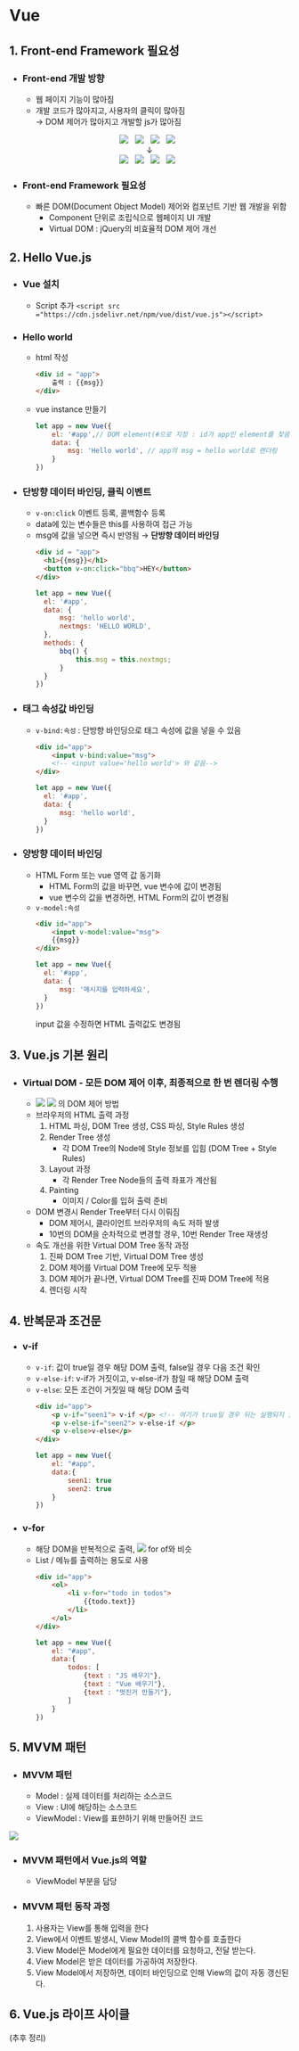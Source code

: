 # Vue
## 1. Front-end Framework 필요성
* ### Front-end 개발 방향
  * 웹 페이지 기능이 많아짐
  * 개발 코드가 많아지고, 사용자의 클릭이 많아짐  
  $\rightarrow$ DOM 제어가 많아지고 개발할 js가 많아짐
<p align="center">
<img src="https://img.shields.io/badge/HTML5-E34F26?style=flat-square&logo=HTML5&logoColor=white"/></a> &nbsp
<img src="https://img.shields.io/badge/CSS3-1572B6?style=flat-square&logo=CSS3&logoColor=white"/></a> &nbsp
<img src="https://img.shields.io/badge/JavaScript-F7DF1E?style=flat-square&logo=JavaScript&logoColor=white"/></a> &nbsp
<img src="https://img.shields.io/badge/jQuery-0769AD?style=flat-square&logo=jQuery&logoColor=white"/></a> &nbsp
<br>↓<br>
<img src="https://img.shields.io/badge/npm-CB3837?style=flat-square&logo=npm&logoColor=white"/></a> &nbsp
<img src="https://img.shields.io/badge/Webpack-8DD6F9?style=flat-square&logo=Webpack&logoColor=white"/></a> &nbsp
<img src="https://img.shields.io/badge/Vue-4FC08D?style=flat-square&logo=Vue.js&logoColor=white"/></a> &nbsp
<img src="https://img.shields.io/badge/ES6-F9DD4A?style=flat-square"/></a> &nbsp
</p>

* ### Front-end Framework 필요성
  * 빠른 DOM(Document Object Model) 제어와 컴포넌트 기반 웹 개발을 위함
    * Component 단위로 조립식으로 웹페이지 UI 개발
    * Virtual DOM : jQuery의 비효율적 DOM 제어 개선

## 2. Hello Vue.js
* ### Vue 설치
  * Script 추가 `<script src ="https://cdn.jsdelivr.net/npm/vue/dist/vue.js"></script>`
* ### Hello world
  * html 작성
    ```html
    <div id = "app">
        출력 : {{msg}}
    </div>
    ```
  * vue instance 만들기
    ```js
    let app = new Vue({
        el: '#app',// DOM element(#으로 지정 : id가 app인 element를 찾음)
        data: {
            msg: 'Hello world', // app의 msg = hello world로 렌더링
        }
    })
    ```
* ### 단방향 데이터 바인딩, 클릭 이벤트
  * `v-on:click` 이벤트 등록, 콜백함수 등록
  * data에 있는 변수들은 this를 사용하여 접근 가능
  * msg에 값을 넣으면 즉시 반영됨 $\rightarrow$ __단방향 데이터 바인딩__
    ```html
    <div id = "app">
      <h1>{{msg}}</h1>
      <button v-on:click="bbq">HEY</button>
    </div>
    ```
    ```js
    let app = new Vue({
      el: '#app',
      data: {
          msg: 'hello world',
          nextmgs: 'HELLO WORLD',
      },
      methods: {
          bbq() {
              this.msg = this.nextmgs;
          }
      }
    })
    ```
* ### 태그 속성값 바인딩
  * `v-bind:속성` : 단방향 바인딩으로 태그 속성에 값을 넣을 수 있음
    ```html
    <div id="app">
        <input v-bind:value="msg">
        <!-- <input value='hello world'> 와 같음-->
    </div>
    ```
    ```js
    let app = new Vue({
      el: '#app',
      data: {
          msg: 'hello world',
      }
    })
    ```
* ### 양방향 데이터 바인딩
  * HTML Form 또는 vue 영역 값 동기화
    * HTML Form의 값을 바꾸면, vue 변수에 값이 변경됨
    * vue 변수의 값을 변경하면, HTML Form의 값이 변경됨
  * `v-model:속성`
    ```html
    <div id="app">
        <input v-model:value="msg">
        {{msg}}
    </div>
    ```
    ```js
    let app = new Vue({
      el: '#app',
      data: {
          msg: '메시지를 입력하세요',
      }
    })
    ```
    input 값을 수정하면 HTML 출력값도 변경됨
## 3. Vue.js 기본 원리
* ### Virtual DOM - 모든 DOM 제어 이후, 최종적으로 한 번 렌더링 수행
  * <img src="https://img.shields.io/badge/Vue-4FC08D?style=flat-square&logo=Vue.js&logoColor=white"/></a> <img src="https://img.shields.io/badge/React-61DAFB?style=flat-square&logo=React&logoColor=white"/></a> 의 DOM 제어 방법
  * 브라우저의 HTML 출력 과정
    1. HTML 파싱, DOM Tree 생성, CSS 파싱, Style Rules 생성
    2. Render Tree 생성
       * 각 DOM Tree의 Node에 Style 정보를 입힘 (DOM Tree + Style Rules)
    3. Layout 과정
       * 각 Render Tree Node들의 출력 좌표가 계산됨
    4. Painting
       * 이미지 / Color를 입혀 출력 준비
  * DOM 변경시 Render Tree부터 다시 이뤄짐
    * DOM 제어시, 클라이언트 브라우저의 속도 저하 발생
    * 10번의 DOM을 순차적으로 변경할 경우, 10번 Render Tree 재생성
  * 속도 개선을 위한 Virtual DOM Tree 동작 과정
    1. 진짜 DOM Tree 기반, Virtual DOM Tree 생성
    2. DOM 제어를 Virtual DOM Tree에 모두 적용
    3. DOM 제어가 끝나면, Virtual DOM Tree를 진짜 DOM Tree에 적용
    4. 렌더링 시작
## 4. 반복문과 조건문
* ### v-if
  * `v-if`: 값이 true일 경우 해당 DOM 출력, false일 경우 다음 조건 확인
  * `v-else-if`: v-if가 거짓이고, v-else-if가 참일 때 해당 DOM 출력
  * `v-else`: 모든 조건이 거짓일 때 해당 DOM 출력
    ```html
    <div id="app">
        <p v-if="seen1"> v-if </p> <!-- 여기가 true일 경우 뒤는 실행되지 않음 -->
        <p v-else-if="seen2"> v-else-if </p>
        <p v-else>v-else</p>
    </div>
    ```
    ```js
    let app = new Vue({
        el: "#app",
        data:{
            seen1: true
            seen2: true
        }
    })
    ```
* ### v-for
  * 해당 DOM을 반복적으로 출력, <img src="https://img.shields.io/badge/JavaScript-F7DF1E?style=flat-square&logo=JavaScript&logoColor=white"/> for of와 비슷
  * List / 메뉴를 출력하는 용도로 사용
    ```html
    <div id="app">
        <ol>
            <li v-for="todo in todos">
                {{todo.text}}
            </li>
        </ol>
    </div>
    ```
    ```js
    let app = new Vue({
        el: "#app",
        data:{
            todos: [
                {text : "JS 배우기"},
                {text : "Vue 배우기"},
                {text : "멋진거 만들기"},
            ]
        }
    })
    ```
## 5. MVVM 패턴
* ### MVVM 패턴
  * Model : 실제 데이터를 처리하는 소스코드
  * View : UI에 해당하는 소스코드
  * ViewModel : View를 표햔하기 위해 만들어진 코드
<img src="https://upload.wikimedia.org/wikipedia/commons/8/87/MVVMPattern.png"/>

* ### MVVM 패턴에서 Vue.js의 역할
  * ViewModel 부분을 담당
* ### MVVM 패턴 동작 과정
  1. 사용자는 View를 통해 입력을 한다
  2. View에서 이벤트 발생시, View Model의 콜백 함수를 호출한다
  3. View Model은 Model에게 필요한 데이터를 요청하고, 전달 받는다.
  4. View Model은 받은 데이터를 가공하여 저장한다.
  5. View Model에서 저장하면, 데이터 바인딩으로 인해 View의 값이 자동 갱신된다.
## 6. Vue.js 라이프 사이클
(추후 정리)